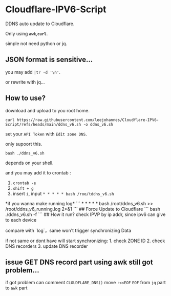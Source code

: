 # Cloudflare-IPV6-Script
DDNS auto update to Cloudflare.</p>
Only using **`awk`**,**`curl`**.</p>
simple not need python or jq.</p>

## JSON format is sensitive...
you may add `|tr -d '\n'`.</p>
or rewrite with jq...</p>
## How to use?
download and upload to you root home.</p>
```
curl https://raw.githubusercontent.com/leejohannes/Cloudflare-IPV6-Script/refs/heads/main/ddns_v6.sh -o ddns_v6.sh
```
set your `API Token` with `Edit zone DNS`.</p>
only supoort this.</p>
```
bash ./ddns_v6.sh
```
depends on your shell.</p>
and you may add it to crontab :
1. `crontab -e`
2. `shift + g`
3. insert `i`, input `* * * * * bash /roo/tddns_v6.sh`
</p>*if you wanna make running log*
```
* * * * * bash /root/ddns_v6.sh >> /root/ddns_v6_running.log 2>&1
```
## Force Update to Cloudflare
```
bash ./ddns_v6.sh -f
```
## How it run?
check IPVP by ip addr, since ipv6 can give to each device</p>
compare with `log`，same won't trigger synchronizing Data</p>
if not same or dont have will start synchronizing:
1. check ZONE ID
2. check DNS recorders
3. update DNS recorder

## issue GET DNS record part using awk still got problem... 
if got problem can comment `CLOUDFLARE_DNS()` move `:<<EOF` `EOF` from `jq` part to  `awk` part 
